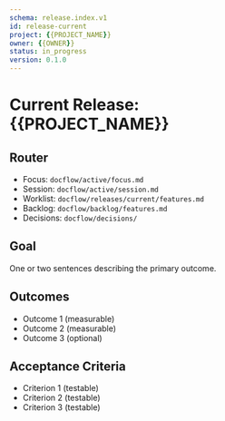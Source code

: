 ```yaml
---
schema: release.index.v1
id: release-current
project: {{PROJECT_NAME}}
owner: {{OWNER}}
status: in_progress
version: 0.1.0
---
```


# Current Release: {{PROJECT_NAME}}

## Router
- Focus: `docflow/active/focus.md`
- Session: `docflow/active/session.md`
- Worklist: `docflow/releases/current/features.md`
- Backlog: `docflow/backlog/features.md`
- Decisions: `docflow/decisions/`

## Goal
One or two sentences describing the primary outcome.

## Outcomes
- Outcome 1 (measurable)
- Outcome 2 (measurable)
- Outcome 3 (optional)

## Acceptance Criteria
- Criterion 1 (testable)
- Criterion 2 (testable)
- Criterion 3 (testable)
